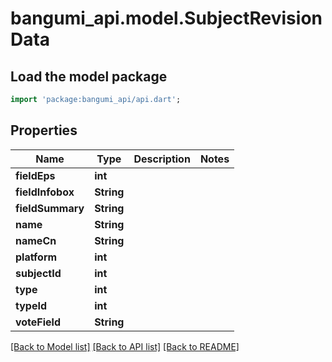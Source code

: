 # bangumi_api.model.SubjectRevisionData

## Load the model package
```dart
import 'package:bangumi_api/api.dart';
```

## Properties
Name | Type | Description | Notes
------------ | ------------- | ------------- | -------------
**fieldEps** | **int** |  | 
**fieldInfobox** | **String** |  | 
**fieldSummary** | **String** |  | 
**name** | **String** |  | 
**nameCn** | **String** |  | 
**platform** | **int** |  | 
**subjectId** | **int** |  | 
**type** | **int** |  | 
**typeId** | **int** |  | 
**voteField** | **String** |  | 

[[Back to Model list]](../README.md#documentation-for-models) [[Back to API list]](../README.md#documentation-for-api-endpoints) [[Back to README]](../README.md)


